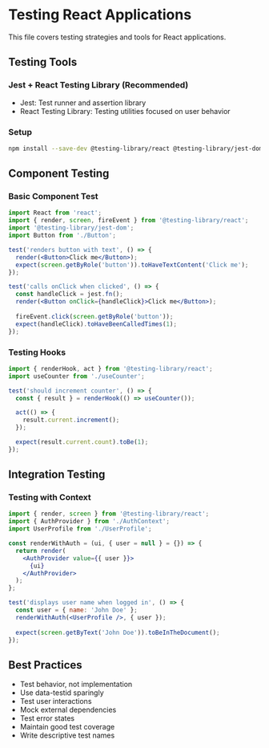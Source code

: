 # Testing React Applications

This file covers testing strategies and tools for React applications.

## Testing Tools

### Jest + React Testing Library (Recommended)
- Jest: Test runner and assertion library
- React Testing Library: Testing utilities focused on user behavior

### Setup
```bash
npm install --save-dev @testing-library/react @testing-library/jest-dom
```

## Component Testing

### Basic Component Test
```jsx
import React from 'react';
import { render, screen, fireEvent } from '@testing-library/react';
import '@testing-library/jest-dom';
import Button from './Button';

test('renders button with text', () => {
  render(<Button>Click me</Button>);
  expect(screen.getByRole('button')).toHaveTextContent('Click me');
});

test('calls onClick when clicked', () => {
  const handleClick = jest.fn();
  render(<Button onClick={handleClick}>Click me</Button>);
  
  fireEvent.click(screen.getByRole('button'));
  expect(handleClick).toHaveBeenCalledTimes(1);
});
```

### Testing Hooks
```jsx
import { renderHook, act } from '@testing-library/react';
import useCounter from './useCounter';

test('should increment counter', () => {
  const { result } = renderHook(() => useCounter());

  act(() => {
    result.current.increment();
  });

  expect(result.current.count).toBe(1);
});
```

## Integration Testing

### Testing with Context
```jsx
import { render, screen } from '@testing-library/react';
import { AuthProvider } from './AuthContext';
import UserProfile from './UserProfile';

const renderWithAuth = (ui, { user = null } = {}) => {
  return render(
    <AuthProvider value={{ user }}>
      {ui}
    </AuthProvider>
  );
};

test('displays user name when logged in', () => {
  const user = { name: 'John Doe' };
  renderWithAuth(<UserProfile />, { user });
  
  expect(screen.getByText('John Doe')).toBeInTheDocument();
});
```

## Best Practices

- Test behavior, not implementation
- Use data-testid sparingly
- Test user interactions
- Mock external dependencies
- Test error states
- Maintain good test coverage
- Write descriptive test names